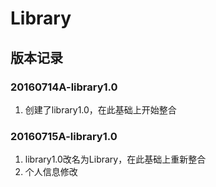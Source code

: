 # Library

## 版本记录

### 20160714A-library1.0

1. 创建了library1.0，在此基础上开始整合

### 20160715A-library1.0

1. library1.0改名为Library，在此基础上重新整合
2. 个人信息修改

